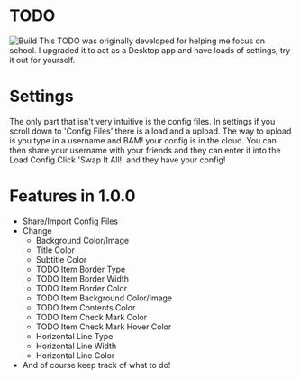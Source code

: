 # TODO
![Build](https://github.com/RhinoCodes/TODO/workflows/Build%20TODO/badge.svg)
This TODO was originally developed for helping me focus on school.
I upgraded it to act as a Desktop app and have loads of settings, try it
out for yourself.
# Settings
The only part that isn't very intuitive is the config files.
In settings if you scroll down to 'Config Files' there is a load and a upload.
The way to upload is you type in a username and BAM! your config is in the cloud.
You can then share your username with your friends and they can enter it into the Load Config
Click 'Swap It All!' and they have your config!
# Features in 1.0.0
  * Share/Import Config Files
  * Change
    * Background Color/Image
    * Title Color
    * Subtitle Color
    * TODO Item Border Type
    * TODO Item Border Width
    * TODO Item Border Color
    * TODO Item Background Color/Image
    * TODO Item Contents Color
    * TODO Item Check Mark Color
    * TODO Item Check Mark Hover Color
    * Horizontal Line Type
    * Horizontal Line Width
    * Horizontal Line Color
  * And of course keep track of what to do!
